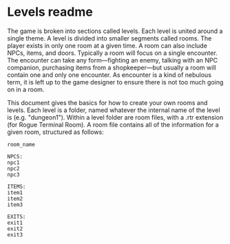 Levels readme
=============

The game is broken into sections called levels. Each level is united around a single theme. A level is divided into smaller segments called rooms. The player exists in only one room at a given time. A room can also include NPCs, items, and doors. Typically a room will focus on a single encounter. The encounter can take any form—fighting an enemy, talking with an NPC companion, purchasing items from a shopkeeper—but usually a room will contain one and only one encounter. As encounter is a kind of nebulous term, it is left up to the game designer to ensure there is not too much going on in a room.

This document gives the basics for how to create your own rooms and levels. Each level is a folder, named whatever the internal name of the level is (e.g. "dungeon1"). Within a level folder are room files, with a .rtr extension (for Rogue Terminal Room). A room file contains all of the information for a given room, structured as follows:

```
room_name

NPCS:
npc1
npc2
npc3

ITEMS:
item1
item2
item3

EXITS:
exit1
exit2
exit3
```
